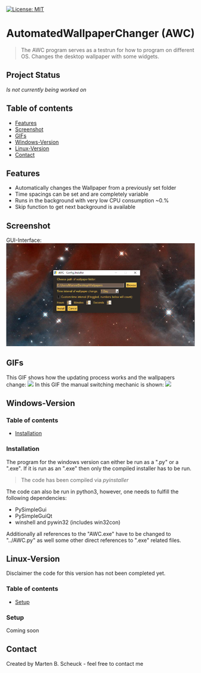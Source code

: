 [![License: MIT](https://img.shields.io/badge/License-MIT-yellow.svg)](https://opensource.org/licenses/MIT)

# AutomatedWallpaperChanger (AWC)
> The AWC program serves as a testrun for how to program on different OS.
> Changes the desktop wallpaper with some widgets.

## Project Status
_Is not currently being worked on_

## Table of contents
* [Features](#Features)
* [Screenshot](#Screenshot)
* [GIFs](#GIFs)
* [Windows-Version](#Windows-Version)
* [Linux-Version](#Linux-Version)
* [Contact](#Contact)

## Features
* Automatically changes the Wallpaper from a previously set folder
* Time spacings can be set and are completely variable
* Runs in the background with very low CPU consumption ~0.%
* Skip function to get next background is available

## Screenshot
GUI-Interface:
![AWC_GUI](./img/AWC_gui.png)

## GIFs
This GIF shows how the updating process works and the wallpapers change:
<img src="./img/UpdatingAWC.gif" width="800">
In this GIF the manual switching mechanic is shown:
<img src="./img/SwitchingWallpaper.gif" width="800">

## Windows-Version
### Table of contents
* [Installation](#Installation)

### Installation
The program for the windows version can either be run as a ".py" or a ".exe".
If it is run as an ".exe" then only the compiled installer has to be run.

>The code has been compiled via _pyinstaller_

The code can also be run in python3, however, one needs to fulfill the following dependencies:

* PySimpleGui
* PySimpleGuiQt
* winshell and pywin32 (includes win32con)

Additionally all references to the "AWC.exe" have to be changed to "../AWC.py" as well some other
direct references to ".exe" related files.

## Linux-Version
Disclaimer the code for this version has not been completed yet.

### Table of contents
* [Setup](#Setup)

### Setup
Coming soon

## Contact
Created by Marten B. Scheuck - feel free to contact me
